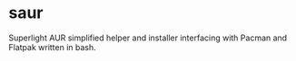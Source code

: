 # saur
Superlight AUR simplified helper and installer interfacing with Pacman and Flatpak written in bash.
